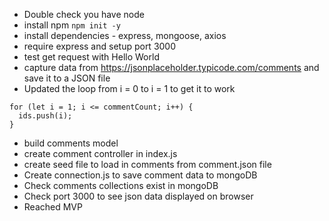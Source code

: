 - Double check you have node
- install npm `npm init -y`
- install dependencies - express, mongoose, axios
- require express and setup port 3000
- test get request with Hello World
- capture data from https://jsonplaceholder.typicode.com/comments and save it to a JSON file
- Updated the loop from i = 0 to i = 1 to get it to work

```
for (let i = 1; i <= commentCount; i++) {
  ids.push(i);
}
```

- build comments model
- create comment controller in index.js
- create seed file to load in comments from comment.json file
- Create connection.js to save comment data to mongoDB
- Check comments collections exist in mongoDB
- Check port 3000 to see json data displayed on browser
- Reached MVP
